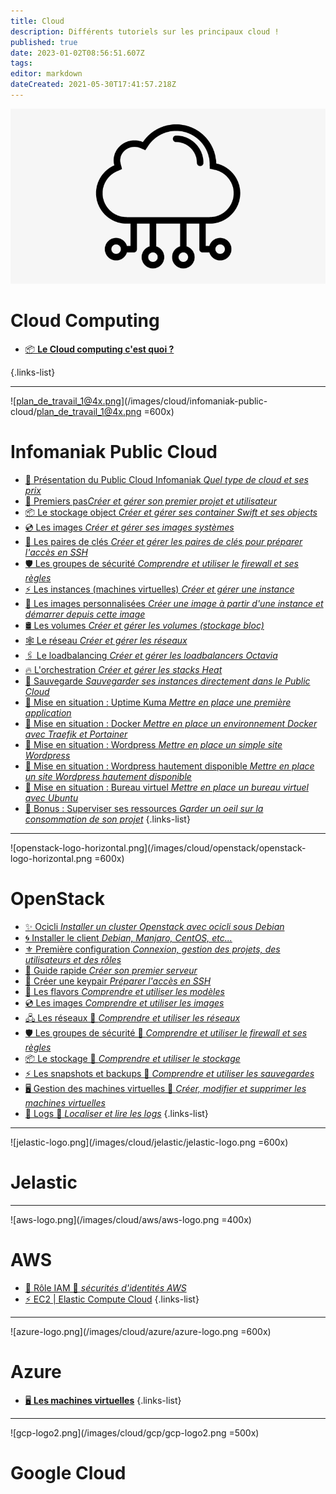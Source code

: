 ```yaml
---
title: Cloud
description: Différents tutoriels sur les principaux cloud !
published: true
date: 2023-01-02T08:56:51.607Z
tags: 
editor: markdown
dateCreated: 2021-05-30T17:41:57.218Z
---
```


![117-1174725_cloud-computing-cloud-computing-icon-transparent.jpeg](/117-1174725_cloud-computing-cloud-computing-icon-transparent.jpeg)
# Cloud Computing
   - [📦 **Le Cloud computing c'est quoi ?**](/Cloud/Cloud-Computing) 

{.links-list}


---

![plan_de_travail_1@4x.png](/images/cloud/infomaniak-public-cloud/plan_de_travail_1@4x.png =600x)
# Infomaniak Public Cloud
 - [📑 Présentation du Public Cloud Infomaniak *Quel type de cloud et ses prix*](https://www.infomaniak.com/fr/hebergement/public-cloud)
 - [🏁 Premiers pas*Créer et gérer son premier projet et utilisateur*](/Cloud/IPC/Premier-Pas)
 - [📦 Le stockage object *Créer et gérer ses container Swift et ses objects*](/Cloud/IPC/Swift-Stockage) 
 - [💿 Les images *Créer et gérer ses images systèmes*](/Cloud/IPC/Glance-Images)
 - [🔑 Les paires de clés *Créer et gérer les paires de clés pour préparer l'accès en SSH*](/Cloud/IPC/Keypair) 
 - [🛡️ Les groupes de sécurité *Comprendre et utiliser le firewall et ses règles*](/Cloud/IPC/Security-Groups)
 - [⚡ Les instances (machines virtuelles) *Créer et gérer une instance*](/Cloud/IPC/Instances)
 - [📌 Les images personnalisées *Créer une image à partir d'une instance et démarrer depuis cette image*](/Cloud/IPC/Images-Personnalisées)
  - [🛢️ Les volumes *Créer et gérer les volumes (stockage bloc)*](/Cloud/IPC/Volumes)
  - [🕸️ Le réseau *Créer et gérer les réseaux*](/Cloud/IPC/Réseaux)
  - [🖇️ Le loadbalancing *Créer et gérer les loadbalancers Octavia*](/Cloud/IPC/Loadbalancing)
  - [🔥 L'orchestration *Créer et gérer les stacks Heat*](/Cloud/IPC/Orchestration)
  - [💾 Sauvegarde *Sauvegarder ses instances directement dans le Public Cloud*](/Cloud/IPC/Sauvegarde)
  - [💚 Mise en situation : Uptime Kuma *Mettre en place une première application*](/Cloud/IPC/UptimeKuma)
  - [💝 Mise en situation : Docker *Mettre en place un environnement Docker avec Traefik et Portainer*](/Cloud/IPC/Docker)
  - [💖 Mise en situation : Wordpress *Mettre en place un simple site Wordpress*](/Cloud/IPC/Wordpress)
  - [💞 Mise en situation : Wordpress hautement disponible *Mettre en place un site Wordpress hautement disponible*](/Cloud/IPC/Wordpress-HA)
  - [🧡 Mise en situation : Bureau virtuel *Mettre en place un bureau virtuel avec Ubuntu*](/Cloud/IPC/Bureau-Virtuel)
  - [💙 Bonus : Superviser ses ressources *Garder un oeil sur la consommation de son projet*](/Cloud/IPC/Supervision)
{.links-list}


---

![openstack-logo-horizontal.png](/images/cloud/openstack/openstack-logo-horizontal.png =600x)
# OpenStack
- [✨ Ocicli *Installer un cluster Openstack avec ocicli sous Debian*](/Cloud/OpenStack/Ocicli)
- [🌀 Installer le client *Debian, Manjaro, CentOS, etc...*](/Cloud/OpenStack/Installation)
- [⚜️ Première configuration *Connexion, gestion des projets, des utilisateurs et des rôles*](/Cloud/OpenStack/Environnement)
- [🏁 Guide rapide *Créer son premier serveur*](/Cloud/OpenStack/Premier-Pas)
- [🔑 Créer une keypair *Préparer l'accès en SSH*](/Cloud/OpenStack/Keypair)
- [💠 Les flavors *Comprendre et utiliser les modèles*](/Cloud/OpenStack/Flavors)
- [💿 Les images *Comprendre et utiliser les images*](/Cloud/OpenStack/Images)
- [🖧 Les réseaux 🚧 *Comprendre et utiliser les réseaux*](/Cloud/OpenStack/Réseaux)
- [🛡️ Les groupes de sécurité 🚧 *Comprendre et utiliser le firewall et ses règles*](/Cloud/OpenStack/Firewall)
- [📦 Le stockage 🚧 *Comprendre et utiliser le stockage*](/Cloud/OpenStack/Stockage)
- [⚡ Les snapshots et backups 🚧 *Comprendre et utiliser les sauvegardes*](/Cloud/OpenStack/Backups)
- [🖥️ Gestion des machines virtuelles 🚧 *Créer, modifier et supprimer les machines virtuelles*](/Cloud/OpenStack/Machine-virtuelle)
- [📃 Logs 🚧 *Localiser et lire les logs*](/Cloud/OpenStack/Logs)
{.links-list}
---
![jelastic-logo.png](/images/cloud/jelastic/jelastic-logo.png =600x)
# Jelastic

---
![aws-logo.png](/images/cloud/aws/aws-logo.png =400x)
# AWS
- [📃 Rôle IAM 🚧 *sécurités d'identités AWS*](/Cloud/AWS/IAM)
- [⚡ EC2 | Elastic Compute Cloud](/Cloud/AWS/EC2)
{.links-list}

---
![azure-logo.png](/images/cloud/azure/azure-logo.png =600x)
# Azure
   - [🖥️ **Les machines virtuelles**](/Cloud/Azure/vm) 
{.links-list}
---
![gcp-logo2.png](/images/cloud/gcp/gcp-logo2.png =500x)
# Google Cloud